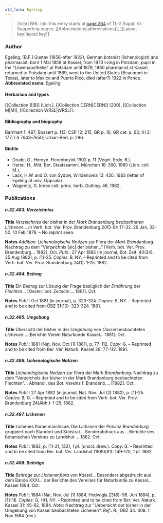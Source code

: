 ```yaml
---
std_form: Egeling
---
```


> [!cite] BHL link: this entry starts at [page 264](https://www.biodiversitylibrary.org/page/33260252) of TL-2 Suppl. VI.
> Supporting pages: [[Abbreviations|abbreviations]], [[Layout key|layout key]].

### Author

Egeling, \[B.F.\] Gustav (1858-after 1922), German botanist (lichenologist) and pharmacist, born 1 Mai 1858 at Kassel, from 1873 living in Potsdam, pupil in the "Löwenapotheke" at Potsdam until 1879, 1880 pharmacist at Kassel, returned to Potsdam until 1889, went to the United States (Beaumont in Texas), later to Mexico and Puerto Rico, died (after?) 1922 in Ponce. 
**Abbreviated name**: *Egeling*

#### Herbarium and types

[[Collection B|B]] (Lich.), [[Collection CERN|CERN]] (200), [[Collection M|M]], [[Collection WRSL|WRSL]].

#### Bibliography and biography

Barnhart 1: 497; Bossert p. 113; CSP 12: 215; GR p. 10; GR cat. p. 62; IH 2: 177; LS 7643-7650; Urban-Berl. p. 286.

#### Biofile

- Drude, O., Hercyn. Florenbezirk 1902 p. 11 (Veget. Erde, 6.).
- Hertel, H., Mitt. Bot. Staatssamml. München 16: 360. 1980 (Lich. coll. M.).
- Lack, H.W. and O. von Sydow, Willdenowia 13: 420. 1983 (letter of Egeling at univ. Uppsala).
- Wagenitz, G. Index coll. princ. herb. Gotting. 46. 1982.

### Publications

##### n.32.483. Verzeichniss

**Title**
*Verzeichniss* der bisher in der *Mark Brandenburg beobachteten Lichenen*... *in* Verh. bot. Ver. Prov. Brandenburg 20(5-6): 17-32. 29 Jan, 33-50. 10 Feb 1879. – No reprint seen.

**Notes**
*Addition*: *Lichenologische Notizen* zur Flora der *Mark Brandenburg*. Nachtrag zu dem "Verzeichnis \[sic\] der bisher..." \[Verh. bot. Ver. Prov. Brandenburg... 1882\]. Oct.
*Publ*.: 27 Apr 1882 (in journal, Bot. Zeit. 40(34). 25 Aug 1882), p. \[1\]-25. *Copies*: B, NY. – Reprinted and to be cited from Verh. bot. Ver. Prov. Brandenburg 24(1): 1-25. 1882.

##### n.32.484. Beitrag

**Title**
Ein *Beitrag* zur Lösung der Frage bezüglich der *Ernährung* der *Flechten*... \[Oester. bot. Zeitschr.... 1881\]. Oct.

**Notes**
*Publ*.: Oct 1881 (in journal), p. 323-324. *Copies*: B, NY. – Reprinted and to be cited from ÖBZ 31(10): 323-324. 1881.

##### n.32.485. Umgebung

**Title**
Übersicht der bisher in der *Umgebung* von *Cassel* beobachteten *Lichenen*... \[Berichte Verein Naturkunde Kassel... 1881\]. Oct.

**Notes**
*Publ*.: 1881 (Nat. Nov. Oct (1) 1881), p. 77-112. *Copy*: G. – Reprinted and to be cited from Ber. Ver. Naturk. Kassel 28: 77-112. 1881.

##### n.32.486. Lichenologische Notizen

**Title**
*Lichenologische Notizen* zur *Flora* der Mark *Brandenburg*. Nachtrag zu dem "Verzeichnis der bisher in der Mark Brandenburg beobachteten Flechten"... Abhandl. des Bot. Vereins f. Brandenb.... \[1882\]. Oct.

**Notes**
*Publ*.: 27 Apr 1882 (in journal, Nat. Nov. Jul (2) 1882), p. \[1\]-25. *Copies*: B, G. – Reprinted and to be cited from Verh. bot. Ver. Prov. Brandenburg 24(Abh.): 1-25. 1882.

##### n.32.487. Lichenen

**Title**
Lichenes florae marchicae. Die *Lichenen* der *Provinz Brandenburg* gruppiert nach Standort und Substrat... Sonderabdruck aus... Berichte des botanischen Vereines zu Landshut ... 1882. Oct.

**Notes**
*Publ*.: 1882, p. \[1\]-21, \[22\], *1 pl*. (uncol. draw.). *Copy*: G. – Reprinted and to be cited from Ber. bot. Ver. Landshut (1880/81): 149-170, *1 pl*. 1882.

##### n.32.488. Beiträge

**Title**
*Beiträge* zur *Lichenenflora* von *Kassel*... Besonders abgedruckt aus dem Bande XXXI... der Berichte des Vereines für Naturkunde zu Kassel... Kassel 1884. Oct.

**Notes**
*Publ*.: 1884 (Nat. Nov. Jul (1) 1884, Hedwigia 23(6): 96. Jun 1884), p. \[1\]-18. *Copies*: G, HH, NY. – Reprinted and to be cited from Ber. Ver. Naturk. Kassel 31: 45-62. 1884.
*Note*: Nachtrag zur "Uebersicht der bisher in der Umgebung von Kassel beobachteten Lichenen".
*Ref*.: R., ÖBZ 34. 408. 1 Nov 1884 (rev.).

